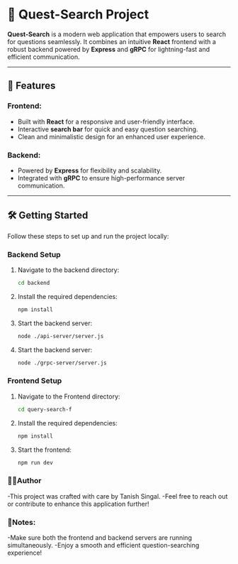 # 🚀 Quest-Search Project

**Quest-Search** is a modern web application that empowers users to search for questions seamlessly. It combines an intuitive **React** frontend with a robust backend powered by **Express** and **gRPC** for lightning-fast and efficient communication.

---

## 🌟 Features

### Frontend:
- Built with **React** for a responsive and user-friendly interface.
- Interactive **search bar** for quick and easy question searching.
- Clean and minimalistic design for an enhanced user experience.

### Backend:
- Powered by **Express** for flexibility and scalability.
- Integrated with **gRPC** to ensure high-performance server communication.

---

## 🛠️ Getting Started

Follow these steps to set up and run the project locally:

### Backend Setup

1. Navigate to the backend directory:
   ```bash
   cd backend
2. Install the required dependencies:
   ```bash
   npm install
3. Start the backend server:
   ```bash
   node ./api-server/server.js
4. Start the backend server:
   ```bash
   node ./grpc-server/server.js

   
### Frontend Setup

1. Navigate to the Frontend directory:
   ```bash
   cd query-search-f
2. Install the required dependencies:
   ```bash
   npm install
3. Start the frontend:
   ```bash
   npm run dev

### 👩‍💻Author
-This project was crafted with care by Tanish Singal.
-Feel free to reach out or contribute to enhance this application further!

### 📓Notes:
-Make sure both the frontend and backend servers are running simultaneously.
-Enjoy a smooth and efficient question-searching experience!
